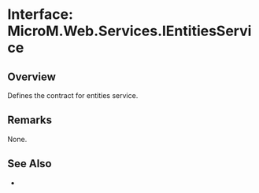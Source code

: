 # Interface: MicroM.Web.Services.IEntitiesService
## Overview
Defines the contract for entities service.

## Remarks
None.

## See Also
-